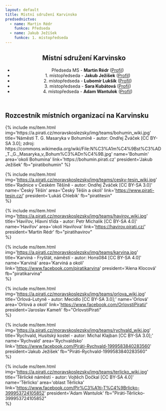 ```yaml
---
layout: default
title: Místní sdružení Karvinsko
predsednictvo: 
  - name: Martin Rédr
    funkce: Předseda
  - name: Jakub Ježíšek
    funkce: 1. místopředseda
---
```


<div class="container container--default pt-0 lg:py-24">
 <section><header>
<h1 class="head-alt-md md:head-alt-lg max-w-5xl mb-8">Místní sdružení Karvinsko</h1>
	<ul>
	<li>Předseda MS - <b>Martin Rédr</b> (<a href="https://lide.pirati.cz/profil/1556/" target="_blank">Profil</a>)</li>
	<li class="pt-5">1. místopředseda - <b>Jakub Ježíšek</b> (<a href="https://lide.pirati.cz/profil/2649/" target="_blank">Profil</a>)</li>
	<li class="pt-5">2. místopředseda - <b>Lubomír Lukšík</b> (<a href="https://lide.pirati.cz/profil/1561//" target="_blank">Profil</a>)</li>
	<li class="pt-5">3. místopředseda - <b>Sara Kubátová</b> (<a href="https://lide.pirati.cz/profil/3407/" target="_blank">Profil</a>)</li>
	<li class="pt-5">4. místopředseda - <b>Adam Wantulok</b> (<a href="https://lide.pirati.cz/profil/1980/" target="_blank">Profil</a>)</li>
	 </ul></header>
 </section>
</div>
<div class="container container--default pt-0  ">
 <section>
<h1 class="head-alt-md md:head-alt-lg max-w-5xl mb-8">Rozcestník místních organizací na Karvinsku</h1>
  <main>
   <div class="grid grid-cols-1 md:grid-cols-2 lg:grid-cols-3 gap-8 mb-16 pb-8">
{% include ms/item.html 
    img='https://a.pirati.cz/moravskoslezsky/img/teams/bohumin_wiki.jpg'
    title='Náměstí T. G. Masaryka v Bohumíně - autor: Ondřej Žváček [CC BY-SA 3.0]; zdroj: https://commons.wikimedia.org/wiki/File:N%C3%A1m%C4%9Bst%C3%AD_T._G._Masaryka_v_Bohum%C3%ADn%C4%9B.jpg'
    name='Bohumín'
    area='okolí Bohumína'
    link='https://bohumin.pirati.cz'
    president='Jakub Ježíšek'
    fb="piratibohumin"    
    %}

{% include ms/item.html 
    img='https://a.pirati.cz/moravskoslezsky/img/teams/cesky-tesin_wiki.jpg'
    title='Radnice v Českém Těšíně - autor: Ondřej Žváček [CC BY-SA 3.0]'
    name='Český Těšín'
    area='Český Těšín a okolí'
    link='https://www.pirati-tesin.cz/'
    president='Lukáš Chlebik'
    fb="piratitesin"  
    %}

{% include ms/item.html 
    img='https://a.pirati.cz/moravskoslezsky/img/teams/havirov_wiki.jpg'
    title='Havířov, Hlavní třída - autor: Petr Michalik [CC BY-SA 4.0]'
    name='Havířov'
    area='okolí Haviřova'
    link='https://havirov.pirati.cz/'
    president='Martin Rédr'
    fb="piratihavirov"  
    %}

    
{% include ms/item.html 
    img='https://a.pirati.cz/moravskoslezsky/img/teams/karvina.jpg'
    title='Karviná - Fryštát, náměstí - autor: Hons084 [CC BY-SA 4.0]'
    name='Karviná'
    area='Karviná a okolí'
    link='https://www.facebook.com/piratikarvina'
    president='Alena Klocová'
    fb="piratikarvina"  
    %}

{% include ms/item.html 
    img='https://a.pirati.cz/moravskoslezsky/img/teams/orlova_wiki.jpg'
    title='Orlová-Lutyně - autor: Mecidlo [CC BY-SA 3.0];'
    name='Orlová'
    area='Orlová a okolí'
    link='https://www.facebook.com/OrlovstiPirati/'
    president='Jaroslav Kameň'
    fb="OrlovstiPirati"  
    %}

{% include ms/item.html 
    img='https://a.pirati.cz/moravskoslezsky/img/teams/rychvald_wiki.jpg'
    title='Rychvald, Husitský kostel - autor: Michal Klajban [CC BY-SA 3.0];'
    name='Rychvald'
    area='Rychvaldsko'
    link='https://www.facebook.com/Piráti-Rychvald-1999583840283560'
    president='Jakub Ježíšek'
    fb="Piráti-Rychvald-1999583840283560"  
    %}

{% include ms/item.html 
    img='https://a.pirati.cz/moravskoslezsky/img/teams/terlicko_wiki.jpg'
    title='Těrlické náměstí - autor: Vojtěch Dočkal [CC BY-SA 4.0]'
    name='Těrlicko'
    area='oblast Těrlicka'
    link='https://www.facebook.com/Pir%C3%A1ti-T%C4%9Brlicko-399953724105852'
    president='Adam Wantulok'
    fb="Piráti-Těrlicko-399953724105852"  
    %}
   </div>
  </main>
 </section>
</div>
 
